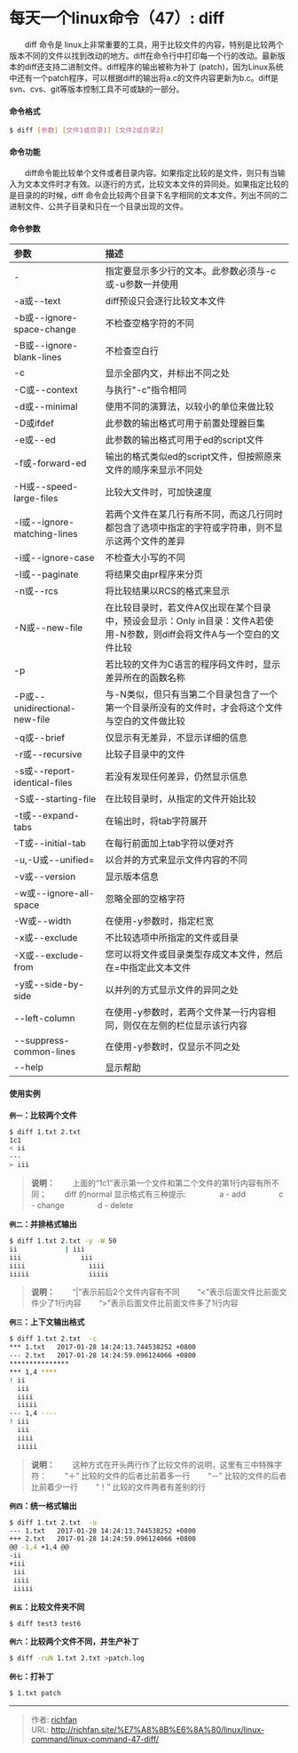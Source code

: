 # 每天一个linux命令（47）: diff

　　diff 命令是 linux上非常重要的工具，用于比较文件的内容，特别是比较两个版本不同的文件以找到改动的地方。diff在命令行中打印每一个行的改动。最新版本的diff还支持二进制文件。diff程序的输出被称为补丁 (patch)，因为Linux系统中还有一个patch程序，可以根据diff的输出将a.c的文件内容更新为b.c。diff是svn、cvs、git等版本控制工具不可或缺的一部分。
<!--more -->
#### 命令格式
```bash
$ diff [参数] [文件1或目录1] [文件2或目录2]
```
#### 命令功能
　　diff命令能比较单个文件或者目录内容。如果指定比较的是文件，则只有当输入为文本文件时才有效。以逐行的方式，比较文本文件的异同处。如果指定比较的是目录的的时候，diff 命令会比较两个目录下名字相同的文本文件。列出不同的二进制文件、公共子目录和只在一个目录出现的文件。

#### 命令参数
| 参数 | 描述 |
| :- | :- |
| - | 指定要显示多少行的文本。此参数必须与-c或-u参数一并使用 |
| -a或--text | diff预设只会逐行比较文本文件 |
| -b或--ignore-space-change | 不检查空格字符的不同 |
| -B或--ignore-blank-lines | 不检查空白行 |
| -c | 显示全部内文，并标出不同之处 |
| -C或--context | 与执行"-c"指令相同 |
| -d或--minimal | 使用不同的演算法，以较小的单位来做比较 |
| -D或ifdef | 此参数的输出格式可用于前置处理器巨集 |
| -e或--ed | 此参数的输出格式可用于ed的script文件 |
| -f或-forward-ed | 输出的格式类似ed的script文件，但按照原来文件的顺序来显示不同处 |
| -H或--speed-large-files | 比较大文件时，可加快速度 |
| -l或--ignore-matching-lines | 若两个文件在某几行有所不同，而这几行同时都包含了选项中指定的字符或字符串，则不显示这两个文件的差异 |
| -i或--ignore-case | 不检查大小写的不同 |
| -l或--paginate | 将结果交由pr程序来分页 |
| -n或--rcs | 将比较结果以RCS的格式来显示 |
| -N或--new-file | 在比较目录时，若文件A仅出现在某个目录中，预设会显示：Only in目录：文件A若使用-N参数，则diff会将文件A与一个空白的文件比较 |
| -p | 若比较的文件为C语言的程序码文件时，显示差异所在的函数名称 |
| -P或--unidirectional-new-file | 与-N类似，但只有当第二个目录包含了一个第一个目录所没有的文件时，才会将这个文件与空白的文件做比较 |
| -q或--brief | 仅显示有无差异，不显示详细的信息 |
| -r或--recursive | 比较子目录中的文件 |
| -s或--report-identical-files | 若没有发现任何差异，仍然显示信息 |
| -S或--starting-file | 在比较目录时，从指定的文件开始比较 |
| -t或--expand-tabs | 在输出时，将tab字符展开 |
| -T或--initial-tab | 在每行前面加上tab字符以便对齐 |
| -u,-U或--unified= | 以合并的方式来显示文件内容的不同 |
| -v或--version | 显示版本信息 |
| -w或--ignore-all-space | 忽略全部的空格字符 |
| -W或--width | 在使用-y参数时，指定栏宽 |
| -x或--exclude | 不比较选项中所指定的文件或目录 |
| -X或--exclude-from | 您可以将文件或目录类型存成文本文件，然后在=中指定此文本文件 |
| -y或--side-by-side | 以并列的方式显示文件的异同之处 |
| --left-column | 在使用-y参数时，若两个文件某一行内容相同，则仅在左侧的栏位显示该行内容 |
| --suppress-common-lines | 在使用-y参数时，仅显示不同之处 |
| --help | 显示帮助 |

#### 使用实例
**`例一`：比较两个文件**
```bash
$ diff 1.txt 2.txt
1c1
< ii
---
> iii
```
>**说明：**
　　上面的“1c1”表示第一个文件和第二个文件的第1行内容有所不同；
　　diff 的normal 显示格式有三种提示:
　　　　a - add
　　　　c - change
　　　　d - delete

**`例二`：并排格式输出**
```bash
$ diff 1.txt 2.txt -y -W 50
ii		      |	iii
iii			      iii
iiii			    iiii
iiiii			    iiiii
```
>**说明：**
　　“|”表示前后2个文件内容有不同
　　“<”表示后面文件比前面文件少了1行内容
　　“>”表示后面文件比前面文件多了1行内容

**`例三`：上下文输出格式**
```bash
$ diff 1.txt 2.txt  -c
*** 1.txt	2017-01-28 14:24:13.744538252 +0800
--- 2.txt	2017-01-28 14:24:59.096124066 +0800
***************
*** 1,4 ****
! ii
  iii
  iiii
  iiiii
--- 1,4 ----
! iii
  iii
  iiii
  iiiii
```
>**说明：**
　　这种方式在开头两行作了比较文件的说明，这里有三中特殊字符：
　　“＋” 比较的文件的后者比前着多一行
　　“－” 比较的文件的后者比前着少一行
　　“！” 比较的文件两者有差别的行

**`例四`：统一格式输出**
```bash
$ diff 1.txt 2.txt  -u
--- 1.txt	2017-01-28 14:24:13.744538252 +0800
+++ 2.txt	2017-01-28 14:24:59.096124066 +0800
@@ -1,4 +1,4 @@
-ii
+iii
 iii
 iiii
 iiiii
```
**`例五`：比较文件夹不同**
```bash
$ diff test3 test6
```
**`例六`：比较两个文件不同，并生产补丁**
```bash
$ diff -ruN 1.txt 2.txt >patch.log
```
**`例七`：打补丁**
```bash
$ 1.txt patch
```


---

> 作者: [richfan](https://richfan.site/)  
> URL: http://richfan.site/%E7%A8%8B%E6%8A%80/linux/linux-command/linux-command-47-diff/  

